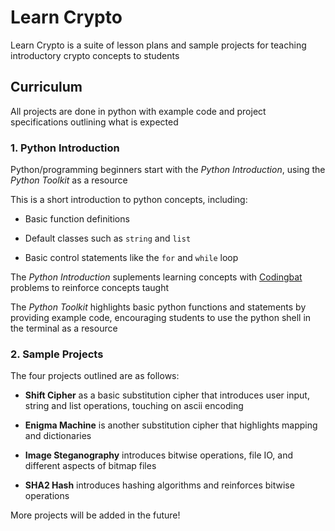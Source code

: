 # Learn Crypto

Learn Crypto is a suite of lesson plans and sample projects for teaching introductory crypto concepts to students

## Curriculum

All projects are done in python with example code and project specifications outlining what is expected 

### 1. Python Introduction

Python/programming beginners start with the *Python Introduction*, using the *Python Toolkit* as a resource

This is a short introduction to python concepts, including: 

 * Basic function definitions
 
 * Default classes such as `string` and `list`
 
 * Basic control statements like the `for` and `while` loop
 
The *Python Introduction* suplements learning concepts with [Codingbat](https://codingbat.com/python) problems to reinforce concepts taught

The *Python Toolkit* highlights basic python functions and statements by providing example code, encouraging students to use the python shell in the terminal as a resource 

### 2. Sample Projects

The four projects outlined are as follows:

 * **Shift Cipher** as a basic substitution cipher that introduces user input, string and list operations, touching on ascii encoding

 * **Enigma Machine** is another substitution cipher that highlights mapping and dictionaries 

 * **Image Steganography** introduces bitwise operations, file IO, and different aspects of bitmap files

 * **SHA2 Hash** introduces hashing algorithms and reinforces bitwise operations

More projects will be added in the future!




